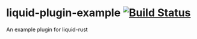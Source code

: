 # liquid-plugin-example [![Build Status](https://travis-ci.org/johannhof/liquid-plugin-example.svg?branch=master)](https://travis-ci.org/johannhof/liquid-plugin-example)
An example plugin for liquid-rust
